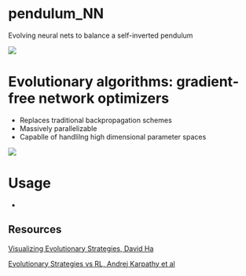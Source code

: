 # pendulum_NN
Evolving neural nets to balance a self-inverted pendulum

![](https://i.gyazo.com/fb60fa265c96b1dfeccb1d16e304f85a.gif)

# Evolutionary algorithms: gradient-free network optimizers
- Replaces traditional backpropagation schemes
- Massively parallelizable
- Capablle of handlilng high dimensional parameter spaces

![](https://blog.otoro.net/assets/20171031/rastrigin/simplees.gif)

# Usage
- 

## Resources
[Visualizing Evolutionary Strategies, David Ha](https://blog.otoro.net/2017/10/29/visual-evolution-strategies/) 
 
[Evolutionary Strategies vs RL, Andrej Karpathy et al](https://openai.com/blog/evolution-strategies/)
